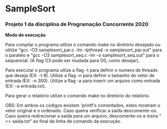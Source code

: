 # SampleSort
### Projeto 1 da disciplina de Programação Concorrente 2020

**Modo de execução** 

Para compilar o programa utilize o comando make no diretório desejado ou utilize "gcc -O3 samplesort_par.c -lm -lpthread -o samplesort_par.out" para o paralelo e "gcc -O3 samplesort_seq.c -lm -o samplesort_seq.out" para o sequencial. (A flag O3 pode ser mudada para O0, como desejar).

Para executar o programa utlize a flag -t para definir o numero de threads que deseja (EX: -t 8).
Utilize a flag -n para definir o tamanho do vetor de entrada (EX: -n 300).
Utilize a flag -a para inserir um arquivo como entrada (EX: -a entrada.txt).

Para gerar o relatório utilize o comando make no diretório do relatório.

OBS: Em ambos os códigos existem 'printf's comentados, estes mostram o vetor original e o ordenado. Caso queira verificar a saída descomente-os. Caso queira redirecionar a saída para um arquivo, descomente-os e insira " >> saida.txt" ao final da linha de comando da execução.